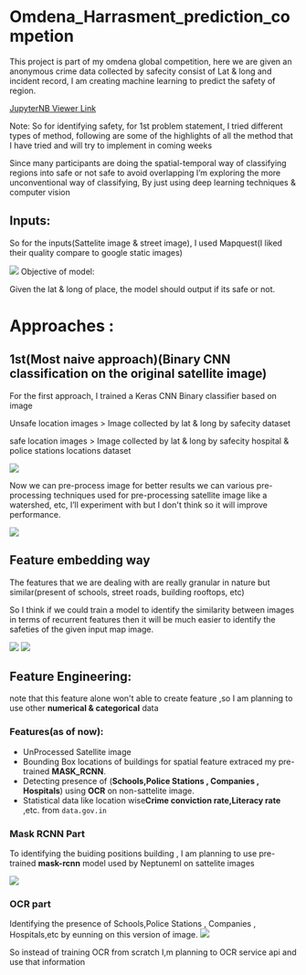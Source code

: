 # Omdena_Harrasment_prediction_competion
This project is part of my omdena global competition, here we are given an anonymous crime data collected by safecity consist of Lat &amp; long and incident record, I am creating machine learning to predict the safety of region.

[JupyterNB Viewer Link](https://nbviewer.jupyter.org/github/saurabh241930/Omdena_Harrasment_prediction_competion/tree/master/)

Note: So for identifying safety, for 1st problem statement, I tried different types of method, following are some of the highlights of all the method that I have tried and will try to implement in coming weeks

Since many participants are doing the spatial-temporal way of classifying regions into safe or not safe to avoid overlapping I’m exploring the more unconventional way of classifying, By just using deep learning techniques  & computer vision

 
## Inputs:

So for the inputs(Sattelite image & street image), I used Mapquest(I liked their quality compare to google static images)

<img src="https://i.imgur.com/wttys9v.jpg" border=0>
Objective of model:

Given the lat & long of place, the model should output if its safe or not.


# Approaches :

## 1st(Most naive approach)(Binary CNN classification on the original satellite image)

For the first approach, I trained a Keras CNN Binary classifier based on image 

Unsafe location images > Image collected by lat & long by safecity dataset

safe location images > Image collected by lat & long by safecity hospital & police stations locations dataset

<img src="https://i.imgur.com/IyTWrSq.png" border=0>

Now we can pre-process image for better results we can various pre-processing techniques used for pre-processing satellite image like a watershed, etc, I’ll experiment with but I don't think so it will improve performance.

<img src="https://i.imgur.com/NsMbrcY.png" border=0>

## Feature embedding way


The features that we are dealing with are really granular in nature but similar(present of schools, street roads, building rooftops, etc)

So I think if we could train a model to identify the similarity between images in terms of recurrent features then it will be much easier to identify the safeties of the given input map image.

<img src="https://i.imgur.com/MshhHE1.png" border=0>

<img src="https://i.imgur.com/STop5mp.png" border=0>

## Feature Engineering:

 note that this feature alone won't able to create feature ,so I am planning to use other **numerical & categorical** data

### Features(as of now):


* UnProcessed Satellite image
* Bounding Box locations of buildings for spatial feature extraced my pre-trained **MASK_RCNN**.
* Detecting presence of (**Schools,Police Stations , Companies , Hospitals**) using **OCR** on non-sattelite image.
* Statistical data like location wise**Crime conviction rate,Literacy rate** ,etc. from `data.gov.in`



### Mask RCNN Part
To identifying the buiding positions building , I am planning to use pre-trained **mask-rcnn** model used by Neptuneml on sattelite images


<img src="https://i.imgur.com/R0MF98K.png" border=0>

### OCR part

Identifying the presence of Schools,Police Stations , Companies , Hospitals,etc by eunning on this version of image.
<img src="https://i.imgur.com/tRGHbky.gif" border=0>

So instead of training OCR from scratch I,m planning to OCR service api and use that information

